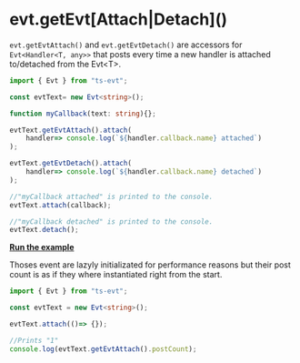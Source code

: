 # evt.getEvt\[Attach\|Detach\]\(\)

`evt.getEvtAttach()` and `evt.getEvtDetach()` are accessors for `Evt<Handler<T, any>>` that posts every time a new handler is attached to/detached from the Evt&lt;T&gt;.

```typescript
import { Evt } from "ts-evt";

const evtText= new Evt<string>();

function myCallback(text: string){};

evtText.getEvtAttach().attach(
    handler=> console.log(`${handler.callback.name} attached`)
);

evtText.getEvtDetach().attach(
    handler=> console.log(`${handler.callback.name} detached`)
);

//"myCallback attached" is printed to the console.
evtText.attach(callback);

//"myCallback detached" is printed to the console.
evtText.detach();
```

[**Run the example**](https://stackblitz.com/edit/ts-evt-demo-evtattach?embed=1&file=index.ts)

Thoses event are lazyly initializated for performance reasons but their post count is as if they where instantiated right from the start.

```typescript
import { Evt } from "ts-evt";

const evtText = new Evt<string>();

evtText.attach(()=> {});

//Prints "1"
console.log(evtText.getEvtAttach().postCount);
```

